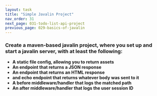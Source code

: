 ```yaml
---
layout: task
title: "Simple Javalin Project"
nav_order: 31
next_page: 031-todo-list-api-project
previous_page: 029-basics-of-javalin
---
```

### Create a maven-based javalin project, where you set up and start a javalin server, with at least the following:
- **A static file config, allowing you to return assets**
- **An  endpoint that returns a JSON response**
- **An endpoint that returns an HTML response**
- **and echo endpoint that returns whatever body was sent to it**
- **A before middleware/handler that logs the matched path** 
- **An after middleware/handler that logs the user session ID**